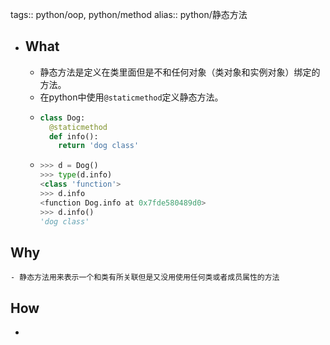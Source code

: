 tags:: python/oop, python/method
alias:: python/静态方法

- ## What
	- 静态方法是定义在类里面但是不和任何对象（类对象和实例对象）绑定的方法。
	- 在python中使用`@staticmethod`定义静态方法。
	- ```python
	  class Dog:
	    @staticmethod
	    def info():
	      return 'dog class'
	  ```
	- ```python
	  >>> d = Dog()
	  >>> type(d.info)
	  <class 'function'>
	  >>> d.info
	  <function Dog.info at 0x7fde580489d0>
	  >>> d.info()
	  'dog class'
	  ```
## Why
	- 静态方法用来表示一个和类有所关联但是又没用使用任何类或者成员属性的方法
## How
-